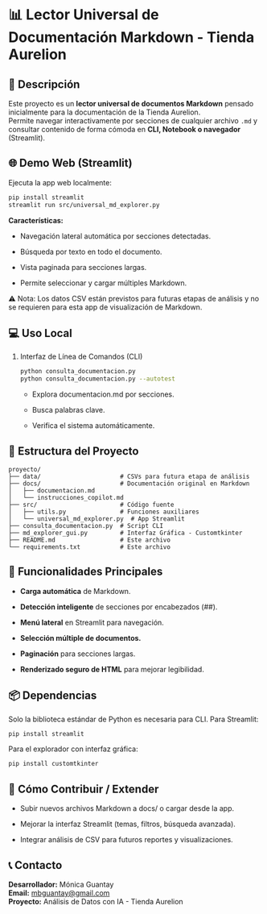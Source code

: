 # 📊 Lector Universal de Documentación Markdown - Tienda Aurelion

## 🎯 Descripción

Este proyecto es un **lector universal de documentos Markdown** pensado inicialmente para la documentación de la Tienda Aurelion.  
Permite navegar interactivamente por secciones de cualquier archivo `.md` y consultar contenido de forma cómoda en **CLI, Notebook o navegador** (Streamlit).

## 🌐 Demo Web (Streamlit)

Ejecuta la app web localmente:

```bash
pip install streamlit
streamlit run src/universal_md_explorer.py
```

**Características:**

- Navegación lateral automática por secciones detectadas.

- Búsqueda por texto en todo el documento.

- Vista paginada para secciones largas.

- Permite seleccionar y cargar múltiples Markdown.

⚠️ Nota: Los datos CSV están previstos para futuras etapas de análisis y no se requieren para esta app de visualización de Markdown.

## 💻 Uso Local

  1. Interfaz de Línea de Comandos (CLI)

      ```bash
      python consulta_documentacion.py
      python consulta_documentacion.py --autotest
      ```

      - Explora documentacion.md por secciones.

      - Busca palabras clave.

      - Verifica el sistema automáticamente.

## 📁 Estructura del Proyecto

```text
proyecto/
├── data/                      # CSVs para futura etapa de análisis
├── docs/                      # Documentación original en Markdown
│   ├── documentacion.md
│   └── instrucciones_copilot.md
├── src/                       # Código fuente
│   ├── utils.py               # Funciones auxiliares
│   └── universal_md_explorer.py  # App Streamlit
├── consulta_documentacion.py  # Script CLI
├── md_explorer_gui.py         # Interfaz Gráfica - Customtkinter
├── README.md                  # Este archivo
└── requirements.txt           # Este archivo
```

## 🧩 Funcionalidades Principales

- **Carga automática** de Markdown.

- **Detección inteligente** de secciones por encabezados (##).

- **Menú lateral** en Streamlit para navegación.

- **Selección múltiple de documentos.**

- **Paginación** para secciones largas.

- **Renderizado seguro de HTML** para mejorar legibilidad.

## 📦 Dependencias

Solo la biblioteca estándar de Python es necesaria para CLI.
Para Streamlit:

```bash
pip install streamlit
```

Para el explorador con interfaz gráfica:

```bash
pip install customtkinter
```

## 🚀 Cómo Contribuir / Extender

- Subir nuevos archivos Markdown a docs/ o cargar desde la app.

- Mejorar la interfaz Streamlit (temas, filtros, búsqueda avanzada).

- Integrar análisis de CSV para futuros reportes y visualizaciones.

## 📞 Contacto

**Desarrollador:** Mónica Guantay  
**Email:** [mbguantay@gmail.com](mailto:mbguantay@gmail.com)  
**Proyecto:** Análisis de Datos con IA - Tienda Aurelion

